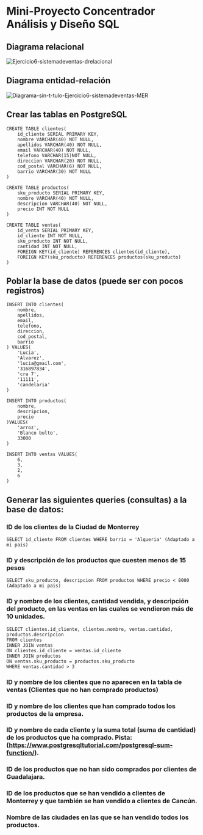 # Mini-Proyecto Concentrador Análisis y Diseño SQL

## Diagrama relacional
<div>
    <img align="center" src="https://i.ibb.co/W5vDDqp/Diagrama-sin-t-tulo-Ejercicio6-sistemadeventas-drelacional.jpg" alt="Ejercicio6-sistemadeventas-drelacional" border="0"/>
</div>

## Diagrama entidad-relación
<div>
    <img align="center" src="https://i.ibb.co/CHT0f1b/Diagrama-sin-t-tulo-Ejercicio6-sistemadeventas-MER.jpg" alt="Diagrama-sin-t-tulo-Ejercicio6-sistemadeventas-MER" border="0"/>
</div>

## Crear las tablas en PostgreSQL
    CREATE TABLE clientes(
        id_cliente SERIAL PRIMARY KEY,
        nombre VARCHAR(40) NOT NULL,
        apellidos VARCHAR(40) NOT NULL,
        email VARCHAR(40) NOT NULL,
        telefono VARCHAR(15)NOT NULL,
        direccion VARCHAR(20) NOT NULL,
        cod_postal VARCHAR(6) NOT NULL,
        barrio VARCHAR(30) NOT NULL
    )

    CREATE TABLE productos(
        sku_producto SERIAL PRIMARY KEY,
        nombre VARCHAR(40) NOT NULL,
        descripcion VARCHAR(40) NOT NULL,
        precio INT NOT NULL
    )

    CREATE TABLE ventas(
        id_venta SERIAL PRIMARY KEY,
        id_cliente INT NOT NULL,
        sku_producto INT NOT NULL,
        cantidad INT NOT NULL,
        FOREIGN KEY(id_cliente) REFERENCES clientes(id_cliente),
        FOREIGN KEY(sku_producto) REFERENCES productos(sku_producto)
    )

## Poblar la base de datos (puede ser con pocos registros)
    INSERT INTO clientes(
        nombre,
        apellidos,
        email,
        telefono,
        direccion,
        cod_postal,
        barrio
    ) VALUES(
        'Lucia',
        'Alvarez',
        'lucia@gmail.com',
        '316897834',
        'cra 7',
        '11111',
        'candelaria'
    )

    INSERT INTO productos(
        nombre,
        descripcion,
        precio
    )VALUES(
        'arroz',
        'Blanco bulto',
        33000
    )

    INSERT INTO ventas VALUES(
        6,
        3,
        2,
        6
    )

## Generar las siguientes queries (consultas) a la base de datos:

### ID de los clientes de la Ciudad de Monterrey
    SELECT id_cliente FROM clientes WHERE barrio = 'Alqueria' (Adaptado a mi pais)

### ID y descripción de los productos que cuesten menos de 15 pesos
    SELECT sku_producto, descripcion FROM productos WHERE precio < 8000 (Adaptado a mi pais)

### ID y nombre de los clientes, cantidad vendida, y descripción del producto, en las ventas en las cuales se vendieron más de 10 unidades.
    SELECT clientes.id_cliente, clientes.nombre, ventas.cantidad, productos.descripcion
    FROM clientes
    INNER JOIN ventas
    ON clientes.id_cliente = ventas.id_cliente
    INNER JOIN productos
    ON ventas.sku_producto = productos.sku_producto
    WHERE ventas.cantidad > 3

### ID y nombre de los clientes que no aparecen en la tabla de ventas (Clientes que no han comprado productos)
    

### ID y nombre de los clientes que han comprado todos los productos de la empresa.

### ID y nombre de cada cliente y la suma total (suma de cantidad) de los productos que ha comprado. Pista: (https://www.postgresqltutorial.com/postgresql-sum-function/).

### ID de los productos que no han sido comprados por clientes de Guadalajara.

### ID de los productos que se han vendido a clientes de Monterrey y que también se han vendido a clientes de Cancún.

### Nombre de las ciudades en las que se han vendido todos los productos.